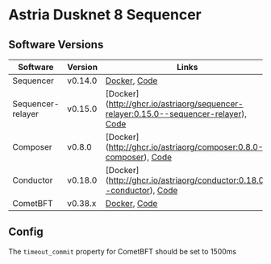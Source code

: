 # Astria Dusknet 8 Sequencer

## Software Versions

|  Software  | Version | Links |
|------------|---------|-------|
| Sequencer  | v0.14.0  | [Docker](http://ghcr.io/astriaorg/sequencer:0.14.0--sequencer), [Code](https://github.com/astriaorg/astria/tree/sequencer-v0.14.0/crates/astria-sequencer) |
| Sequencer-relayer | v0.15.0 | [Docker] (http://ghcr.io/astriaorg/sequencer-relayer:0.15.0--sequencer-relayer), [Code](https://github.com/astriaorg/astria/tree/sequencer-relayer-v0.15.0/crates/astria-sequencer-relayer) |
| Composer | v0.8.0 | [Docker] (http://ghcr.io/astriaorg/composer:0.8.0--composer), [Code](https://github.com/astriaorg/astria/tree/composer-v0.8.0/crates/astria-composer) |
| Conductor | v0.18.0 | [Docker] (http://ghcr.io/astriaorg/conductor:0.18.0--conductor), [Code](https://github.com/astriaorg/astria/tree/conductor-v0.18.0/crates/astria-conductor) |
| CometBFT   | v0.38.x | [Docker](http://docker.io/cometbft/cometbft:v0.38.x), [Code](https://github.com/cometbft/cometbft/tree/v0.38.x) |


## Config

The `timeout_commit` property for CometBFT should be set to 1500ms
